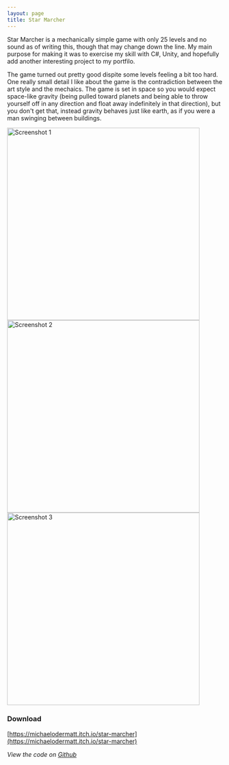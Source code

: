 ```yaml
---
layout: page
title: Star Marcher
---
```

Star Marcher is a mechanically simple game with only 25 levels and no sound as of writing this, though that may change down the line. My main purpose for making it was to exercise my skill with C#, Unity, and hopefully add another interesting project to my portfilo.

The game turned out pretty good dispite some levels feeling a bit too hard. One really small detail I like about the game is the contradiction between the art style and the mechaics. The game is set in space so you would expect space-like gravity (being pulled toward planets and being able to throw yourself off in any direction and float away indefinitely in that direction), but you don't get that, instead gravity behaves just like earth, as if you were a man swinging between buildings.

<img src="https://github.com/MichaelOdermatt/Star_Marcher/blob/main/Assets/Screenshots/Screenshot%201.PNG?raw=true" alt="Screenshot 1" width="450"/>

<img src="https://github.com/MichaelOdermatt/Star_Marcher/blob/main/Assets/Screenshots/Screenshot%202.PNG?raw=true" alt="Screenshot 2" width="450"/>

<img src="https://github.com/MichaelOdermatt/Star_Marcher/blob/main/Assets/Screenshots/Screenshot%203.PNG?raw=true" alt="Screenshot 3" width="450"/>

### Download
[https://michaelodermatt.itch.io/star-marcher](https://michaelodermatt.itch.io/star-marcher)

*View the code on [Github](https://github.com/MichaelOdermatt/Star_Marcher)*